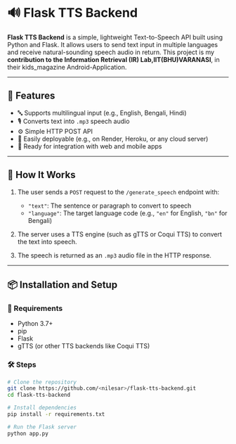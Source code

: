 # 🔊 Flask TTS Backend

**Flask TTS Backend** is a simple, lightweight Text-to-Speech API built using Python and Flask. It allows users to send text input in multiple languages and receive natural-sounding speech audio in return. This project is my **contribution to the Information Retrieval (IR) Lab,IIT(BHU)VARANASI**, in their kids_magazine Android-Application.

---

## 🎯 Features

- 🔤 Supports multilingual input (e.g., English, Bengali, Hindi)
- 🎙️ Converts text into `.mp3` speech audio
- ⚙️ Simple HTTP POST API
- 🚀 Easily deployable (e.g., on Render, Heroku, or any cloud server)
- 🔁 Ready for integration with web and mobile apps

---

## 🧠 How It Works

1. The user sends a `POST` request to the `/generate_speech` endpoint with:
   - `"text"`: The sentence or paragraph to convert to speech
   - `"language"`: The target language code (e.g., `"en"` for English, `"bn"` for Bengali)

2. The server uses a TTS engine (such as gTTS or Coqui TTS) to convert the text into speech.

3. The speech is returned as an `.mp3` audio file in the HTTP response.

---

## 📦 Installation and Setup

### 🔧 Requirements

- Python 3.7+
- pip
- Flask
- gTTS (or other TTS backends like Coqui TTS)

### 🛠️ Steps

```bash
# Clone the repository
git clone https://github.com/<nilesar>/flask-tts-backend.git
cd flask-tts-backend

# Install dependencies
pip install -r requirements.txt

# Run the Flask server
python app.py
